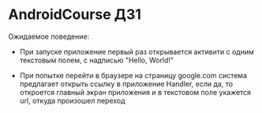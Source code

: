# AndroidCourse ДЗ1
Ожидаемое поведение:

* При запуске приложение первый раз открывается активити с одним текстовым полем, с надписью "Hello, World!"

* При попытке перейти в браузере на страницу google.com система предлагает открыть ссылку в приложение Handler, 
если да, то откроется главный экран приложения и в текстовом поле укажется url, откуда произошел переход
